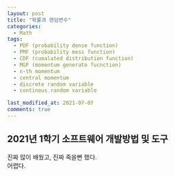 ```yaml
---
layout: post
title: "확률과 랜덤변수"
categories:
  - Math
tags:
  - PDF (probability dense function)
  - PMF (probability mess function)
  - CDF (cumalated distribution function)
  - MGF (momentum generate fucnction)
  - n-th momentum
  - central momentum
  - discrete random variable
  - continous random variable

last_modified_at: 2021-07-07
comments: true
---
```


## 2021년 1학기 소프트웨어 개발방법 및 도구
진짜 많이 배웠고, 진짜 죽을뻔 했다. <br>
어렵다.


